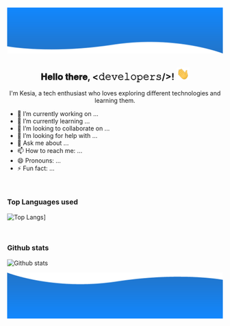 ![alt text](./images/top.png)


<div align="center">
<h2 align="center"> 𝐇𝐞𝐥𝐥𝐨 𝐭𝐡𝐞𝐫𝐞, <𝚍𝚎𝚟𝚎𝚕𝚘𝚙𝚎𝚛𝚜/>! <img src="./images/Hi.gif" width="30px"></h2>
</div>
<p align="center"> I'm Kesia, a tech enthusiast who loves exploring different technologies and learning them. </p>

- 🔭 I’m currently working on ...
- 🌱 I’m currently learning ...
- 👯 I’m looking to collaborate on ...
- 🤔 I’m looking for help with ...
- 💬 Ask me about ...
- 📫 How to reach me: ...
- 😄 Pronouns: ...
- ⚡ Fun fact: ...

<br>

<h3> Top Languages used </h3>

![Top Langs](https://github-readme-stats.vercel.app/api/top-langs/?username=kesiajo&theme=radical&layout=compact)]

<br>
<h3> Github stats </h3>

![Github stats](https://github-readme-stats.vercel.app/api?username=kesiajo&theme=jolly&show_icons=true&count_private=true)   

![alt text](./images/bottom.png)
